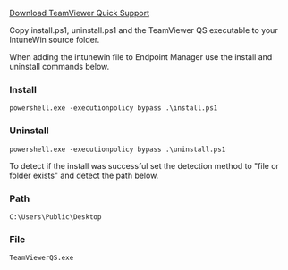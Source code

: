 [Download TeamViewer Quick Support](https://www.teamviewer.com/en/info/quicksupport/)

Copy install.ps1, uninstall.ps1 and the TeamViewer QS executable to your IntuneWin source folder.

When adding the intunewin file to Endpoint Manager use the install and uninstall commands below.

### Install

```powershell.exe -executionpolicy bypass .\install.ps1```

### Uninstall

```powershell.exe -executionpolicy bypass .\uninstall.ps1```

To detect if the install was successful set the detection method to "file or folder exists" and detect the path below.

### Path

```C:\Users\Public\Desktop```

### File

```TeamViewerQS.exe```